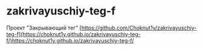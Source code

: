 # zakrivayuschiy-teg-f
Проект "Закрывающий тег"
[https://github.com/Choknut1y/zakrivayuschiy-teg-f](https://choknut1y.github.io/zakrivayuschiy-teg-f/)https://choknut1y.github.io/zakrivayuschiy-teg-f/
